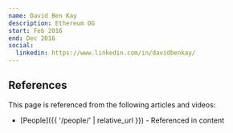 ```yaml
---
name: David Ben Kay
description: Ethereum OG
start: Feb 2016
end: Dec 2016
social:
  linkedin: https://www.linkedin.com/in/davidbenkay/
---
```


## References

This page is referenced from the following articles and videos:

- [People]({{ '/people/' | relative_url }}) - Referenced in content